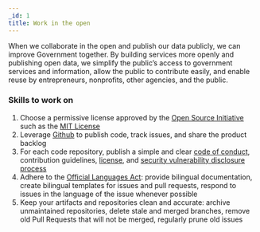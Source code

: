 ```yaml
---
_id: 1
title: Work in the open
---
```


When we collaborate in the open and publish our data publicly, we can improve Government together. By building services more openly and publishing open data, we simplify the public’s access to government services and information, allow the public to contribute easily, and enable reuse by entrepreneurs, nonprofits, other agencies, and the public.

### Skills to work on
1. Choose a permissive license approved by the [Open Source Initiative](https://opensource.org/) such as the [MIT License](https://opensource.org/licenses/MIT)
2. Leverage [Github](https://www.github.com/) to publish code, track issues, and share the product backlog
3. For each code repository, publish a simple and clear [code of conduct](https://github.com/cds-snc/.github/blob/master/CODE_OF_CONDUCT.md), contribution guidelines, [license](https://github.com/cds-snc/.github/blob/master/LICENSE), and [security vulnerability disclosure process](https://github.com/cds-snc/.github/blob/master/SECURITY.md)
4. Adhere to the [Official Languages Act](https://laws-lois.justice.gc.ca/eng/acts/o-3.01/FullText.html): provide bilingual documentation, create bilingual templates for issues and pull requests, respond to issues in the language of the issue whenever possible
5. Keep your artifacts and repositories clean and accurate: archive unmaintained repositories, delete stale and merged branches, remove old Pull Requests that will not be merged, regularly prune old issues


